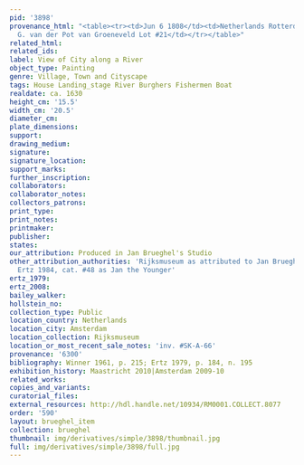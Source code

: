 ```yaml
---
pid: '3898'
provenance_html: "<table><tr><td>Jun 6 1808</td><td>Netherlands Rotterdam</td><td>Sale
  G. van der Pot van Groeneveld Lot #21</td></tr></table>"
related_html: 
related_ids: 
label: View of City along a River
object_type: Painting
genre: Village, Town and Cityscape
tags: House Landing_stage River Burghers Fishermen Boat
realdate: ca. 1630
height_cm: '15.5'
width_cm: '20.5'
diameter_cm: 
plate_dimensions: 
support: 
drawing_medium: 
signature: 
signature_location: 
support_marks: 
further_inscription: 
collaborators: 
collaborator_notes: 
collectors_patrons: 
print_type: 
print_notes: 
printmaker: 
publisher: 
states: 
our_attribution: Produced in Jan Brueghel's Studio
other_attribution_authorities: 'Rijksmuseum as attributed to Jan Brueghel the Elder,
  Ertz 1984, cat. #48 as Jan the Younger'
ertz_1979: 
ertz_2008: 
bailey_walker: 
hollstein_no: 
collection_type: Public
location_country: Netherlands
location_city: Amsterdam
location_collection: Rijksmuseum
location_or_most_recent_sale_notes: 'inv. #SK-A-66'
provenance: '6300'
bibliography: Winner 1961, p. 215; Ertz 1979, p. 184, n. 195
exhibition_history: Maastricht 2010|Amsterdam 2009-10
related_works: 
copies_and_variants: 
curatorial_files: 
external_resources: http://hdl.handle.net/10934/RM0001.COLLECT.8077
order: '590'
layout: brueghel_item
collection: brueghel
thumbnail: img/derivatives/simple/3898/thumbnail.jpg
full: img/derivatives/simple/3898/full.jpg
---
```

